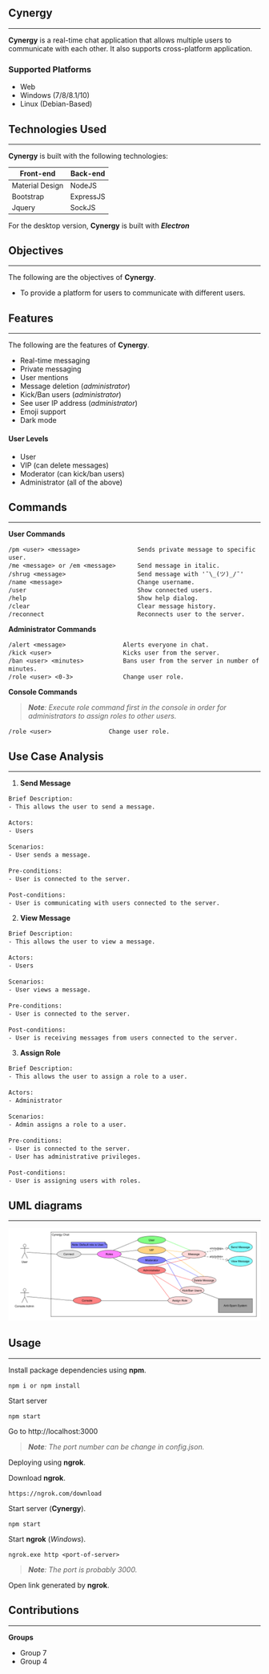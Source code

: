 ## Cynergy
---
**Cynergy** is a real-time chat application that allows multiple users to communicate with each other. It also supports cross-platform application.

### Supported Platforms
- Web
- Windows (7/8/8.1/10)
- Linux (Debian-Based)

## Technologies Used
---

**Cynergy** is built with the following technologies:

| Front-end | Back-end |
|-----------|----------|
| Material Design | NodeJS |
| Bootstrap | ExpressJS |
| Jquery | SockJS |

For the desktop version, **Cynergy** is built with ***Electron***

## Objectives
---
The following are the objectives of **Cynergy**.
 - To provide a platform for users to communicate with different users.

## Features
---
The following are the features of **Cynergy**.
 - Real-time messaging
 - Private messaging
 - User mentions
 - Message deletion (*administrator*)
 - Kick/Ban users (*administrator*)
 - See user IP address (*administrator*)
 - Emoji support
 - Dark mode
 
#### User Levels
 - User 
 - VIP (can delete messages)
 - Moderator (can kick/ban users)
 - Administrator (all of the above)
 
## Commands
---
**User Commands**
```
/pm <user> <message>			    Sends private message to specific user.
/me <message> or /em <message>		Send message in italic.
/shrug <message>			        Send message with '¯\_(ツ)_/¯'
/name <message>				        Change username.
/user					            Show connected users.
/help					            Show help dialog.
/clear					            Clear message history.
/reconnect				            Reconnects user to the server.
```
**Administrator Commands**
```
/alert <message>			    Alerts everyone in chat.
/kick <user>				    Kicks user from the server.
/ban <user> <minutes>			Bans user from the server in number of minutes.
/role <user> <0-3>			    Change user role.
```
**Console Commands**

> ***Note**: Execute role command first in the console in order for administrators to assign roles to other users.*
```
/role <user>				Change user role.
```
## Use Case Analysis
---
1. **Send Message**
```
Brief Description:
- This allows the user to send a message.

Actors:
- Users

Scenarios:
- User sends a message.

Pre-conditions:
- User is connected to the server.

Post-conditions:
- User is communicating with users connected to the server.
```
2. **View Message**
```
Brief Description:
- This allows the user to view a message.

Actors:
- Users

Scenarios:
- User views a message.

Pre-conditions:
- User is connected to the server.

Post-conditions:
- User is receiving messages from users connected to the server.
```
3. **Assign Role**
```
Brief Description:
- This allows the user to assign a role to a user.

Actors:
- Administrator

Scenarios:
- Admin assigns a role to a user.

Pre-conditions:
- User is connected to the server.
- User has administrative privileges.

Post-conditions:
- User is assigning users with roles.
```
## UML diagrams
---
![use-case-diagram](/screenshots/use-case-diagram.png)
## Usage
---
Install  package dependencies using **npm**.
```
npm i or npm install
```
Start server
```
npm start
```
Go to http://localhost:3000

> ***Note**: The port number can be change in config.json.*

Deploying using **ngrok**.

Download **ngrok**.
```
https://ngrok.com/download
```

Start server (**Cynergy**).
```
npm start
```

Start **ngrok** (*Windows*).
```
ngrok.exe http <port-of-server>
```
> ***Note**: The port is probably 3000.*

Open link generated by **ngrok**.

## Contributions
---
**Groups**
- Group 7
- Group 4


